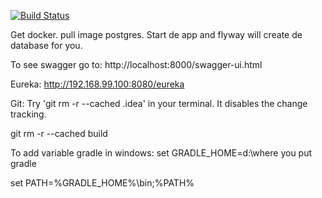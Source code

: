 [![Build Status](https://travis-ci.org/danielocanaheredia/demoSpring.svg?branch=master)](https://travis-ci.org/danielocanaheredia/demoSpring)

Get docker.
pull image postgres.
Start de app and flyway will create de database for you.

To see swagger go to:
http://localhost:8000/swagger-ui.html

Eureka:
http://192.168.99.100:8080/eureka

Git:
Try 'git rm -r --cached .idea' in your terminal. It disables the change tracking.

git rm -r --cached build

To add variable gradle in windows:
set GRADLE_HOME=d:\where you put gradle

set PATH=%GRADLE_HOME%\bin;%PATH%
